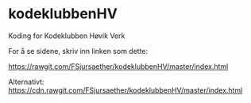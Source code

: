 # kodeklubbenHV
Koding for Kodeklubben Høvik Verk

For å se sidene, skriv inn linken som dette:

https://rawgit.com/FSjursaether/kodeklubbenHV/master/index.html

Alternativt:
https://cdn.rawgit.com/FSjursaether/kodeklubbenHV/master/index.html
